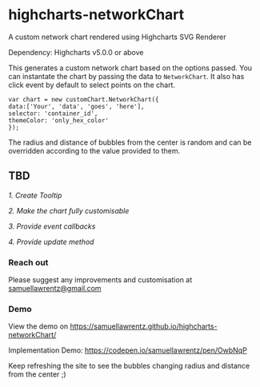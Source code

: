 # highcharts-networkChart
A custom network chart rendered using Highcharts SVG Renderer

Dependency: Highcharts v5.0.0 or above

This generates a custom network chart based on the options passed. You can instantate the chart by passing the data to `NetworkChart`. It also has click event by default to select points on the chart.
```
var chart = new customChart.NetworkChart({
data:['Your', 'data', 'goes', 'here'],
selector: 'container_id',
themeColor: 'only_hex_color'
});
```
The radius and distance of bubbles from the center is random and can be overridden according to the value provided to them.

## TBD

*1. Create Tooltip*

*2. Make the chart fully customisable*

*3. Provide event callbacks*

*4. Provide update method*


### Reach out  
Please suggest any improvements and customisation at samuellawrentz@gmail.com

### Demo  
View the demo on https://samuellawrentz.github.io/highcharts-networkChart/

Implementation Demo: https://codepen.io/samuellawrentz/pen/OwbNqP

Keep refreshing the site to see the bubbles changing radius and distance from the center ;)
